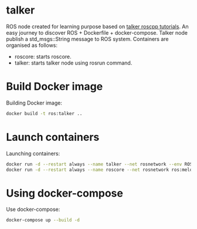 # talker

ROS node created for learning purpose based on [ talker roscpp tutorials](https://github.com/ros/ros_tutorials/tree/melodic-devel/roscpp_tutorials/talker). An easy journey to discover ROS + Dockerfile + docker-compose. Talker node publish a std_msgs::String message to ROS system. Containers are organised as follows:

  - roscore: starts roscore.
  - talker: starts talker node using rosrun command.

# Build Docker image

Building Docker image:

```sh
docker build -t ros:talker ..
```

# Launch containers

Launching containers:

```sh
docker run -d --restart always --name talker --net rosnetwork --env ROS_MASTER_URI=http://roscore:11311 --env ROS_HOSTNAME=talker ros:talker
docker run -d --restart always --name roscore --net rosnetwork ros:melodic-ros-base roscore
```

# Using docker-compose

Use docker-compose:
```sh
docker-compose up --build -d
```
